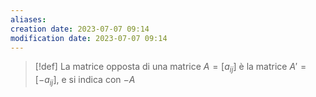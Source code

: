 ```yaml
---
aliases: 
creation date: 2023-07-07 09:14
modification date: 2023-07-07 09:14
---
```


> [!def]
> La matrice opposta di una matrice $A = [a_{ij}]$ è la matrice $A' = [-a_{ij}]$, e si indica con $-A$